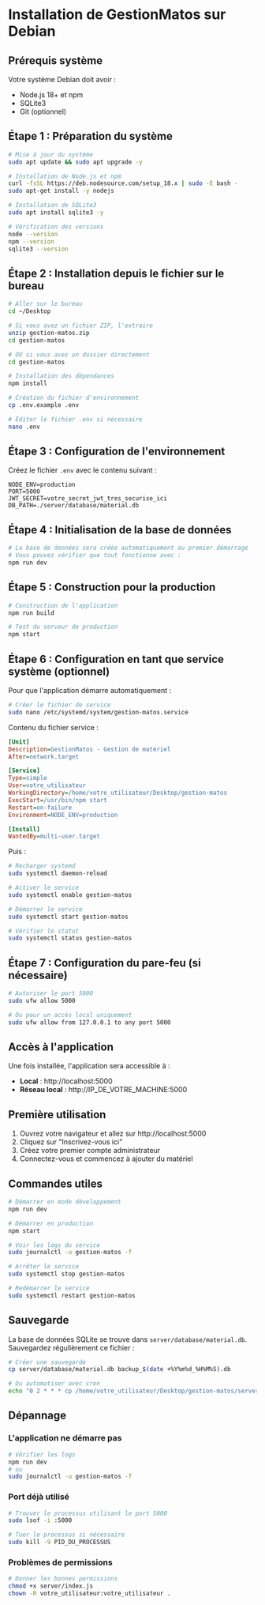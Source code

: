 # Installation de GestionMatos sur Debian

## Prérequis système

Votre système Debian doit avoir :
- Node.js 18+ et npm
- SQLite3
- Git (optionnel)

## Étape 1 : Préparation du système

```bash
# Mise à jour du système
sudo apt update && sudo apt upgrade -y

# Installation de Node.js et npm
curl -fsSL https://deb.nodesource.com/setup_18.x | sudo -E bash -
sudo apt-get install -y nodejs

# Installation de SQLite3
sudo apt install sqlite3 -y

# Vérification des versions
node --version
npm --version
sqlite3 --version
```

## Étape 2 : Installation depuis le fichier sur le bureau

```bash
# Aller sur le bureau
cd ~/Desktop

# Si vous avez un fichier ZIP, l'extraire
unzip gestion-matos.zip
cd gestion-matos

# OU si vous avez un dossier directement
cd gestion-matos

# Installation des dépendances
npm install

# Création du fichier d'environnement
cp .env.example .env

# Éditer le fichier .env si nécessaire
nano .env
```

## Étape 3 : Configuration de l'environnement

Créez le fichier `.env` avec le contenu suivant :

```env
NODE_ENV=production
PORT=5000
JWT_SECRET=votre_secret_jwt_tres_securise_ici
DB_PATH=./server/database/material.db
```

## Étape 4 : Initialisation de la base de données

```bash
# La base de données sera créée automatiquement au premier démarrage
# Vous pouvez vérifier que tout fonctionne avec :
npm run dev
```

## Étape 5 : Construction pour la production

```bash
# Construction de l'application
npm run build

# Test du serveur de production
npm start
```

## Étape 6 : Configuration en tant que service système (optionnel)

Pour que l'application démarre automatiquement :

```bash
# Créer le fichier de service
sudo nano /etc/systemd/system/gestion-matos.service
```

Contenu du fichier service :

```ini
[Unit]
Description=GestionMatos - Gestion de matériel
After=network.target

[Service]
Type=simple
User=votre_utilisateur
WorkingDirectory=/home/votre_utilisateur/Desktop/gestion-matos
ExecStart=/usr/bin/npm start
Restart=on-failure
Environment=NODE_ENV=production

[Install]
WantedBy=multi-user.target
```

Puis :

```bash
# Recharger systemd
sudo systemctl daemon-reload

# Activer le service
sudo systemctl enable gestion-matos

# Démarrer le service
sudo systemctl start gestion-matos

# Vérifier le statut
sudo systemctl status gestion-matos
```

## Étape 7 : Configuration du pare-feu (si nécessaire)

```bash
# Autoriser le port 5000
sudo ufw allow 5000

# Ou pour un accès local uniquement
sudo ufw allow from 127.0.0.1 to any port 5000
```

## Accès à l'application

Une fois installée, l'application sera accessible à :
- **Local** : http://localhost:5000
- **Réseau local** : http://IP_DE_VOTRE_MACHINE:5000

## Première utilisation

1. Ouvrez votre navigateur et allez sur http://localhost:5000
2. Cliquez sur "Inscrivez-vous ici"
3. Créez votre premier compte administrateur
4. Connectez-vous et commencez à ajouter du matériel

## Commandes utiles

```bash
# Démarrer en mode développement
npm run dev

# Démarrer en production
npm start

# Voir les logs du service
sudo journalctl -u gestion-matos -f

# Arrêter le service
sudo systemctl stop gestion-matos

# Redémarrer le service
sudo systemctl restart gestion-matos
```

## Sauvegarde

La base de données SQLite se trouve dans `server/database/material.db`. 
Sauvegardez régulièrement ce fichier :

```bash
# Créer une sauvegarde
cp server/database/material.db backup_$(date +%Y%m%d_%H%M%S).db

# Ou automatiser avec cron
echo "0 2 * * * cp /home/votre_utilisateur/Desktop/gestion-matos/server/database/material.db /home/votre_utilisateur/backups/material_$(date +\%Y\%m\%d_\%H\%M\%S).db" | crontab -
```

## Dépannage

### L'application ne démarre pas
```bash
# Vérifier les logs
npm run dev
# ou
sudo journalctl -u gestion-matos -f
```

### Port déjà utilisé
```bash
# Trouver le processus utilisant le port 5000
sudo lsof -i :5000

# Tuer le processus si nécessaire
sudo kill -9 PID_DU_PROCESSUS
```

### Problèmes de permissions
```bash
# Donner les bonnes permissions
chmod +x server/index.js
chown -R votre_utilisateur:votre_utilisateur .
```